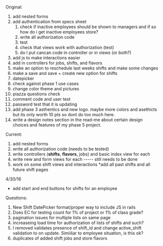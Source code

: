 Original:

1. add nested forms
2. add authentication from specs sheet
    1. check if inactive employees should  be shown to managers and if so how do i get inactive employees store?
    2. write all authorization code
    3. test
    4. check that views work with authorization (test)
    5. do I put cancan code in controller or in views (or both?)
2. add js to make interactions easier
3. add in controllers for jobs, shifts, and flavors
3. make an option to reschedule last weeks shifts and make some changes
4. make a save and save + create new option for shifts
5. datepicker
6. check against phase 1 use cases
7. change color theme and pictures
8. piazza questions check
9. comment code and user test
10. password test that it is updating
11. add phase 3 asthentics and new logo. maybe more colors and asethicts but its only worth 10 pts so dont do too much here.
12. write a design notes section in the read-me about certain design choices and features of my phase 5 project.

Current:
1. add nested forms
2. write all authorization code (needs to be tested)
3. write controllers (**shifts**, **flavors**, jobs) and basic index view for each
4. write new and form views for each ----- still needs to be done
5. work on some shift views and interactions
    *add all past shifts and all future shift pages
   
4/30/16
- add start and end buttons for shifts for an employee

Questions:
1. New Shift DatePicker format/proper way to include JS in rails
2. Does EC for testing count for 1% of project or 1% of class grade?
3. pagination issues for multiple lists on same page
4. increaseing load time for authorization of lists of shifts and such?
5. I removed validates presence of shift_id and change active_shift validation to on update. Simiiliar to employee situation, is this ok?
6. duplicates of added shift jobs and store flavors